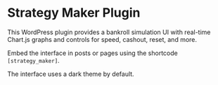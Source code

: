 # Strategy Maker Plugin

This WordPress plugin provides a bankroll simulation UI with real-time Chart.js graphs and controls for speed, cashout, reset, and more.

Embed the interface in posts or pages using the shortcode `[strategy_maker]`.

The interface uses a dark theme by default.
